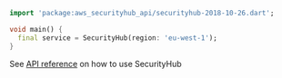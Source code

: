 ```dart
import 'package:aws_securityhub_api/securityhub-2018-10-26.dart';

void main() {
  final service = SecurityHub(region: 'eu-west-1');
}
```

See [API reference](https://pub.dev/documentation/aws_securityhub_api/latest/securityhub-2018-10-26/SecurityHub-class.html) on how to use SecurityHub
